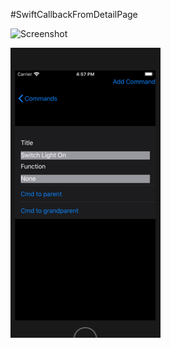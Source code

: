 #SwiftCallbackFromDetailPage


![Screenshot](https://github.com/RoSchmi/ProgramsXCode/blob/master/SwiftCallbackFromDetailPage/Pictures/SwiftNavogationList.png)


![Screenshot](https://github.com/RoSchmi/ProgramsXCode/blob/master/SwiftCallbackFromDetailPage/Pictures/SwiftCallback_2.png)


